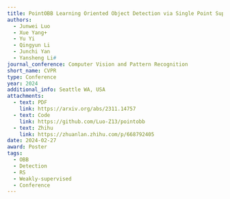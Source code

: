 ```yaml
---
title: PointOBB Learning Oriented Object Detection via Single Point Supervision
authors:
  - Junwei Luo
  - Xue Yang+
  - Yu Yi
  - Qingyun Li
  - Junchi Yan
  - Yansheng Li#
journal_conference: Computer Vision and Pattern Recognition
short_name: CVPR
type: Conference
year: 2024
additional_info: Seattle WA, USA
attachments:
  - text: PDF
    link: https://arxiv.org/abs/2311.14757
  - text: Code
    link: https://github.com/Luo-Z13/pointobb
  - text: Zhihu
    link: https://zhuanlan.zhihu.com/p/668792405
date: 2024-02-27
award: Poster
tags:
  - OBB
  - Detection
  - RS
  - Weakly-supervised
  - Conference
---
```

